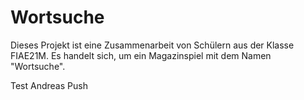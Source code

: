# Wortsuche
Dieses Projekt ist eine Zusammenarbeit von Schülern aus der Klasse FIAE21M. Es handelt sich, um ein Magazinspiel mit dem Namen "Wortsuche".

Test Andreas Push
